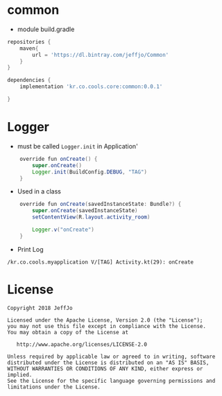 # common

* module build.gradle
```gradle
repositories {
    maven{
        url = 'https://dl.bintray.com/jeffjo/Common'
    }
}

dependencies {
    implementation 'kr.co.cools.core:common:0.0.1'

}

```

# Logger

* must be called ```Logger.init``` in Application'
```java
    override fun onCreate() {
        super.onCreate()
        Logger.init(BuildConfig.DEBUG, "TAG")
    }
```

* Used in a class
```java
    override fun onCreate(savedInstanceState: Bundle?) {
        super.onCreate(savedInstanceState)
        setContentView(R.layout.activity_room)

        Logger.v("onCreate")
    }
```

* Print Log
```
/kr.co.cools.myapplication V/[TAG] Activity.kt(29): onCreate
```


# License

    Copyright 2018 JeffJo

    Licensed under the Apache License, Version 2.0 (the "License");
    you may not use this file except in compliance with the License.
    You may obtain a copy of the License at

       http://www.apache.org/licenses/LICENSE-2.0

    Unless required by applicable law or agreed to in writing, software
    distributed under the License is distributed on an "AS IS" BASIS,
    WITHOUT WARRANTIES OR CONDITIONS OF ANY KIND, either express or implied.
    See the License for the specific language governing permissions and
    limitations under the License.
